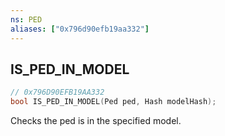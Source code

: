 ```yaml
---
ns: PED
aliases: ["0x796d90efb19aa332"]
---
```

## IS_PED_IN_MODEL

```c
// 0x796D90EFB19AA332
bool IS_PED_IN_MODEL(Ped ped, Hash modelHash);
```

Checks the ped is in the specified model.

